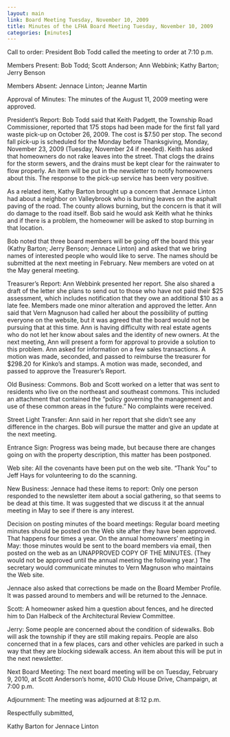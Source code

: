 ```yaml
---
layout: main
link: Board Meeting Tuesday, November 10, 2009
title: Minutes of the LFHA Board Meeting Tuesday, November 10, 2009
categories: [minutes]
---
```


Call to order:  President Bob Todd called the meeting to order at
7:10 p.m.

Members Present:  Bob Todd; Scott Anderson; Ann Webbink; Kathy
Barton; Jerry Benson

Members Absent:  Jennace Linton; Jeanne Martin

Approval of Minutes:  The minutes of the August 11, 2009 meeting
were approved.

President’s Report: Bob Todd said that Keith Padgett, the Township
Road Commissioner, reported that 175 stops had been made for the
first fall yard waste pick-up on October 26, 2009.  The cost is
$7.50 per stop.  The second fall pick-up is scheduled for the Monday
before Thanksgiving, Monday, November 23, 2009 (Tuesday, November 24
if needed).  Keith has asked that homeowners do not rake leaves into
the street.  That clogs the drains for the storm sewers, and the
drains must be kept clear for the rainwater to flow properly.  An
item will be put in the newsletter to notify homeowners about this.
The response to the pick-up service has been very positive.  

As a related item, Kathy Barton brought up a concern that Jennace
Linton had about a neighbor on Valleybrook who is burning leaves on
the asphalt paving of the road.  The county allows burning, but the
concern is that it will do damage to the road itself.  Bob said he
would ask Keith what he thinks and if there is a problem, the
homeowner will be asked to stop burning in that location. 

Bob noted that three board members will be going off the board this
year (Kathy Barton; Jerry Benson; Jennace Linton) and asked that we
bring names of interested people who would like to serve.  The names
should be submitted at the next meeting in February.  New members
are voted on at the May general meeting.

Treasurer’s Report:  Ann Webbink presented her report.  She also
shared a draft of the letter she plans to send out to those who have
not paid their $25 assessment, which includes notification that they
owe an additional $10 as a late fee.  Members made one minor
alteration and approved the letter.  Ann said that Vern Magnuson had
called her about the possibility of putting everyone on the website,
but it was agreed that the board would not be pursuing that at this
time.  Ann is having difficulty with real estate agents who do not
let her know about sales and the identity of new owners.  At the
next meeting, Ann will present a form for approval to provide a
solution to this problem. Ann asked for information on a few sales
transactions.  A motion was made, seconded, and passed to reimburse
the treasurer for $298.20 for Kinko’s and stamps.  A motion was
made, seconded, and passed to approve the Treasurer’s Report.

Old Business:  Commons.  Bob and Scott worked on a letter that was
sent to residents who live on the northeast and southeast commons.
This included an attachment that contained the “policy governing the
management and use of these common areas in the future.”  No
complaints were received.

Street Light Transfer:  Ann said in her report that she didn’t see
any difference in the charges.  Bob will pursue the matter and give
an update at the next meeting.

Entrance Sign:  Progress was being made, but because there are
changes going on with the property description, this matter has been
postponed.  

Web site:  All the covenants have been put on the web site.  “Thank
You” to Jeff Hays for volunteering to do the scanning.

New Business:  Jennace had these items to report:  Only one person
responded to the newsletter item about a social gathering, so that
seems to be dead at this time.  It was suggested that we discuss it
at the annual meeting in May to see if there is any interest.

Decision on posting minutes of the board meetings:  Regular board
meeting minutes should be posted on the Web site after they have
been approved.  That happens four times a year.  On the annual
homeowners’ meeting in May:  those minutes would be sent to the
board members via email, then posted on the web as an UNAPPROVED
COPY OF THE MINUTES.  (They would not be approved until the annual
meeting the following year.) The secretary would communicate minutes
to Vern Magnuson who maintains the Web site.

Jennace also asked that corrections be made on the Board Member
Profile.  It was passed around to members and will be returned to
the Jennace.

Scott:  A homeowner asked him a question about fences, and he
directed him to Dan Halbeck of the Architectural Review Committee.  

Jerry:  Some people are concerned about the condition of sidewalks.
Bob will ask the township if they are still making repairs.  People
are also concerned that in a few places, cars and other vehicles are
parked in such a way that they are blocking sidewalk access.  An
item about this will be put in the next newsletter.

Next Board Meeting:  The next board meeting will be on Tuesday,
February 9, 2010, at  Scott Anderson’s home, 4010 Club House Drive,
Champaign, at 7:00 p.m.

Adjournment:  The meeting was adjourned at 8:12 p.m.

Respectfully submitted,

Kathy Barton for Jennace Linton
